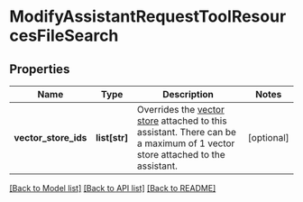 # ModifyAssistantRequestToolResourcesFileSearch

## Properties
Name | Type | Description | Notes
------------ | ------------- | ------------- | -------------
**vector_store_ids** | **list[str]** | Overrides the [vector store](/docs/api-reference/vector-stores/object) attached to this assistant. There can be a maximum of 1 vector store attached to the assistant.  | [optional] 

[[Back to Model list]](../README.md#documentation-for-models) [[Back to API list]](../README.md#documentation-for-api-endpoints) [[Back to README]](../README.md)

